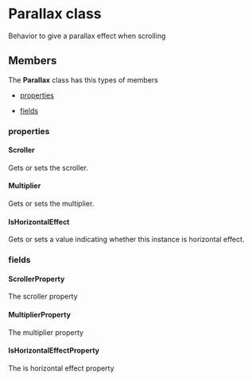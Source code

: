 
# Parallax class

Behavior to give a parallax effect when scrolling

## Members

The **Parallax** class has this types of members

* [properties](#properties)

* [fields](#fields)

### properties

#### Scroller

Gets or sets the scroller.

#### Multiplier

Gets or sets the multiplier.

#### IsHorizontalEffect

Gets or sets a value indicating whether this instance is horizontal effect.

### fields

#### ScrollerProperty

The scroller property

#### MultiplierProperty

The multiplier property

#### IsHorizontalEffectProperty

The is horizontal effect property
